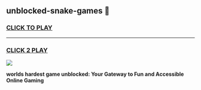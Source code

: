 
## unblocked-snake-games 👋
<h3>
<a href="https://premium.freeplayer.one?title=unblocked-snake-games&ref=14F">CLICK TO PLAY</a></h3>
<hr>

<h3>
<a href="https://premium.freeplayer.one?title=unblocked-snake-games&ref=14F">CLICK 2 PLAY</a>
  
</h3>

<a href="https://premium.freeplayer.one?title=unblocked-snake-games&ref=12F/"><img src="https://clearcache.store/games.png"></a>


**worlds hardest game unblocked: Your Gateway to Fun and Accessible Online Gaming**
